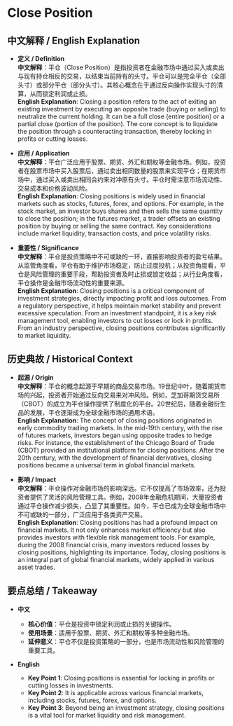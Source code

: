 # Close Position

## 中文解释 / English Explanation

* **定义 / Definition**  
  **中文解释**：平仓（Close Position）是指投资者在金融市场中通过买入或卖出与现有持仓相反的交易，以结束当前持有的头寸。平仓可以是完全平仓（全部头寸）或部分平仓（部分头寸）。其核心概念在于通过反向操作实现头寸的清算，从而锁定利润或止损。  
  **English Explanation**: Closing a position refers to the act of exiting an existing investment by executing an opposite trade (buying or selling) to neutralize the current holding. It can be a full close (entire position) or a partial close (portion of the position). The core concept is to liquidate the position through a counteracting transaction, thereby locking in profits or cutting losses.

* **应用 / Application**  
  **中文解释**：平仓广泛应用于股票、期货、外汇和期权等金融市场。例如，投资者在股票市场中买入股票后，通过卖出相同数量的股票来实现平仓；在期货市场中，通过买入或卖出相同合约来对冲原有头寸。平仓时需注意市场流动性、交易成本和价格波动风险。  
  **English Explanation**: Closing positions is widely used in financial markets such as stocks, futures, forex, and options. For example, in the stock market, an investor buys shares and then sells the same quantity to close the position; in the futures market, a trader offsets an existing position by buying or selling the same contract. Key considerations include market liquidity, transaction costs, and price volatility risks.

* **重要性 / Significance**  
  **中文解释**：平仓是投资策略中不可或缺的一环，直接影响投资者的盈亏结果。从监管角度看，平仓有助于维护市场稳定，防止过度投机；从投资角度看，平仓是风险管理的重要手段，帮助投资者及时止损或锁定收益；从行业角度看，平仓操作是金融市场流动性的重要来源。  
  **English Explanation**: Closing positions is a critical component of investment strategies, directly impacting profit and loss outcomes. From a regulatory perspective, it helps maintain market stability and prevent excessive speculation. From an investment standpoint, it is a key risk management tool, enabling investors to cut losses or lock in profits. From an industry perspective, closing positions contributes significantly to market liquidity.

## 历史典故 / Historical Context

* **起源 / Origin**  
  **中文解释**：平仓的概念起源于早期的商品交易市场。19世纪中叶，随着期货市场的兴起，投资者开始通过反向交易来对冲风险。例如，芝加哥期货交易所（CBOT）的成立为平仓操作提供了制度化的平台。20世纪后，随着金融衍生品的发展，平仓逐渐成为全球金融市场的通用术语。  
  **English Explanation**: The concept of closing positions originated in early commodity trading markets. In the mid-19th century, with the rise of futures markets, investors began using opposite trades to hedge risks. For instance, the establishment of the Chicago Board of Trade (CBOT) provided an institutional platform for closing positions. After the 20th century, with the development of financial derivatives, closing positions became a universal term in global financial markets.

* **影响 / Impact**  
  **中文解释**：平仓操作对金融市场的影响深远。它不仅提高了市场效率，还为投资者提供了灵活的风险管理工具。例如，2008年金融危机期间，大量投资者通过平仓操作减少损失，凸显了其重要性。如今，平仓已成为全球金融市场中不可或缺的一部分，广泛应用于各类资产交易。  
  **English Explanation**: Closing positions has had a profound impact on financial markets. It not only enhances market efficiency but also provides investors with flexible risk management tools. For example, during the 2008 financial crisis, many investors reduced losses by closing positions, highlighting its importance. Today, closing positions is an integral part of global financial markets, widely applied in various asset trades.

## 要点总结 / Takeaway

* **中文**  
  - **核心价值**：平仓是投资中锁定利润或止损的关键操作。  
  - **使用场景**：适用于股票、期货、外汇和期权等多种金融市场。  
  - **延伸意义**：平仓不仅是投资策略的一部分，也是市场流动性和风险管理的重要工具。

* **English**  
  - **Key Point 1**: Closing positions is essential for locking in profits or cutting losses in investments.  
  - **Key Point 2**: It is applicable across various financial markets, including stocks, futures, forex, and options.  
  - **Key Point 3**: Beyond being an investment strategy, closing positions is a vital tool for market liquidity and risk management.